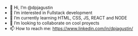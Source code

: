 - 👋 Hi, I’m @dpjagustin
- 👀 I’m interested in Fullstack development
- 🌱 I’m currently learning  HTML, CSS, JS, REACT and NODE
- 💞️ I’m looking to collaborate on cool proyects
- 📫 How to reach me: https://www.linkedin.com/in/dpjagustin/

<!---
dpjagustin/dpjagustin is a ✨ special ✨ repository because its `README.md` (this file) appears on your GitHub profile.
You can click the Preview link to take a look at your changes.
--->
